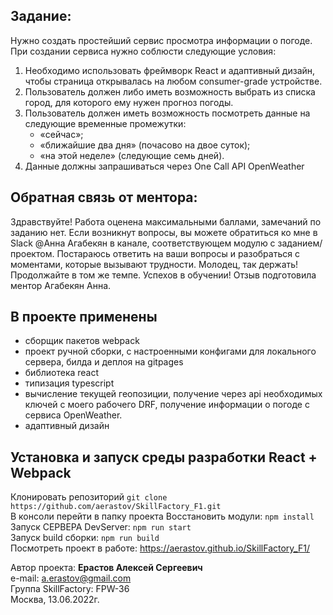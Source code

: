 ## Задание:
Нужно создать простейший сервис просмотра информации о погоде.
При создании сервиса нужно соблюсти следующие условия:

1. Необходимо использовать фреймворк React и адаптивный дизайн, чтобы страница открывалась на любом consumer-grade устройстве.
2. Пользователь должен либо иметь возможность выбрать из списка город, для которого ему нужен прогноз погоды.
3. Пользователь должен иметь возможность посмотреть данные на следующие временные промежутки: 
   - «сейчас»;
   - «ближайшие два дня» (почасово на двое суток);
   - «на этой неделе» (следующие семь дней).
4. Данные должны запрашиваться через One Call API OpenWeather

## Обратная связь от ментора:
Здравствуйте! Работа оценена максимальными баллами, замечаний по заданию нет. Если возникнут вопросы, вы можете 
обратиться ко мне в Slack @Анна Агабекян в канале, соответствующем модулю с заданием/проектом. Постараюсь ответить 
на ваши вопросы и разобраться с моментами, которые вызывают трудности. Молодец, так держать! Продолжайте в том же темпе. 
Успехов в обучении! Отзыв подготовила ментор Агабекян Анна.

## В проекте применены
- сборщик пакетов webpack
- проект ручной сборки, с настроенными конфигами для локального сервера, билда и деплоя на gitpages
- библиотека react
- типизация typescript
- вычисление текущей геопозиции, получение через api необходимых ключей
с моего рабочего DRF, получение информации о погоде с сервиса OpenWeather.
- адаптивный дизайн


## Установка и запуск среды разработки React + Webpack
Клонировать репозиторий `git clone https://github.com/aerastov/SkillFactory_F1.git`  
В консоли перейти в папку проекта
Восстановить модули: `npm install`   
Запуск СЕРВЕРА DevServer: `npm run start`  
Запуск build сборки: `npm run build`  
Посмотреть проект в работе:
https://aerastov.github.io/SkillFactory_F1/



Автор проекта: **Ерастов Алексей Сергеевич**  
e-mail: a.erastov@gmail.com  
Группа SkillFactory: FPW-36  
Москва, 13.06.2022г.

 
